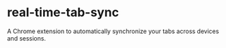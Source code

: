 real-time-tab-sync
==================

 A Chrome extension to automatically synchronize your tabs across devices and sessions.

